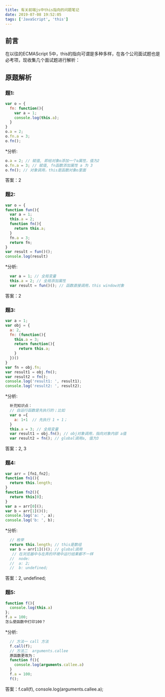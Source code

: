 ```yaml
---
title: 有关前端js中this指向的问题笔记
date: 2019-07-08 19:52:05
tags: ['JavaScript', 'this']
---
```

## 前言
在以往的ECMAScript 5中，this的指向可谓是多种多样，在各个公司面试题也是必考项，现收集几个面试题进行解析：
## 原题解析
### 题1:
``` javascript
var o = {
  fn: function(){
    var a = 1;
    console.log(this.a);
  }
}
o.a = 2;
o.fn.a = 3;
o.fn();
```
*分析:
``` javascript
o.a = 2; // 赋值, 即给对象o添加一个a属性，值为2
o.fn.a = 3; // 赋值, fn函数添加属性 a 为 3
o.fn(); // 对象调用，this是函数对象o里面

```
答案：2
### 题2:

``` javascript
var o = {
function fun(){
  var a = 1;
  this.a = 2;
  function fn(){
    return this.a;
  }
  fn.a = 3;
  return fn;
}
var result = fun()();
console.log(result)
```
*分析:
``` javascript
  var a = 1; // 全局变量
  this.a = 2; // 全局添加属性
  var result = fun()(); // 函数直接调用，this window对象

```
答案：2
### 题3:

``` javascript
var a = 1;
var obj = {
  a: 2,
  fn: (function(){
    this.a = 3;
    return function(){
      return this.a;
    }
  })()
}
var fn = obj.fn;
var result1 = obj.fn();
var result2 = fn();
console.log('result1: ', result1);
console.log('result2: ', result2);
```
*分析:
``` javascript
  补充知识点：
  // 自运行函数是先执行的；比如
  var o ={
    a: 1+1  // 先执行 1 + 1；
  }
  this.a = 3; // 全局变量
  var result1 = obj.fn(); // obj对象调用，指向对象内部 a值
  var result2 = fn(); // global调用a, 值为3
```
答案：2, 3
### 题4:

``` javascript
var arr = [fn1,fn2];
function fn1(){
  return this.length;
}
function fn2(){
  return this[0];
}
var a = arr[0]();
var b = arr[1]()();
console.log('a: ', a);
console.log('b: ', b);
```
*分析:
``` javascript
  // 枚举
  return this.length; // this是数组
  var b = arr[1]()(); // global调用
   // 在浏览器中与在弄的环境中运行结果都不一样
  //  node:
  //  a: 2;
  //  b: undefined;
```
答案：2, undefined;
### 题5:

``` javascript
function f(){
  console.log(this.a)
};
f.a = 100;
怎么使函数中打印100？
```
*分析:
``` javascript
  // 方法一 call 方法
  f.call(f);
  // 方法二  arguments.callee
  原函数更改为：
  function f(){
    console.log(arguments.callee.a)
  }
  f.a = 100;
  f();
```
答案：f.call(f), console.log(arguments.callee.a);